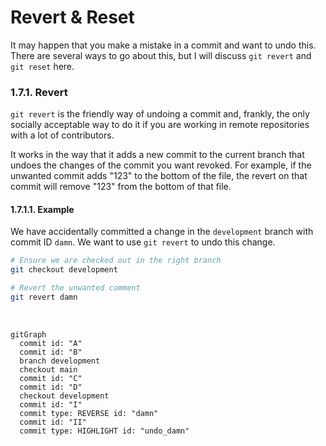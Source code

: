 # Revert & Reset

It may happen that you make a mistake in a commit and want to undo this. There are several ways to go about this, but I will discuss `git revert` and `git reset` here.

### 1.7.1. Revert

`git revert` is the friendly way of undoing a commit and, frankly, the only socially acceptable way to do it if you are working in remote repositories with a lot of contributors.

It works in the way that it adds a new commit to the current branch that undoes the changes of the commit you want revoked. For example, if the unwanted commit adds "123" to the bottom of the file, the revert on that commit will remove "123" from the bottom of that file.

#### 1.7.1.1. Example

We have accidentally committed a change in the `development` branch with commit ID `damn`. We want to use `git revert` to undo this change.

```bash
# Ensure we are checked out in the right branch
git checkout development

# Revert the unwanted comment
git revert damn
```

<br />

```mermaid
gitGraph
  commit id: "A"
  commit id: "B"
  branch development
  checkout main
  commit id: "C"
  commit id: "D"
  checkout development
  commit id: "I"
  commit type: REVERSE id: "damn"
  commit id: "II"
  commit type: HIGHLIGHT id: "undo_damn"
```

